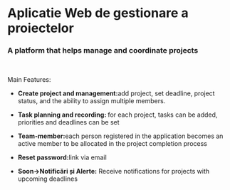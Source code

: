 # Aplicatie Web de gestionare a proiectelor

<h3>A platform that helps manage and coordinate projects</h3><br>
<p><i></i>Main Features:</i></p>
<ul>
<li><p><b>Create project and management:</b>add project, set deadline, project status, and the ability to assign multiple members.</p></li>
<li><p><b>Task planning and recording: </b>for each project, tasks can be added, priorities and deadlines can be set</p></li>
<li><p><b>Team-member:</b>each person registered in the application becomes an active member to be allocated in the project completion process </p></li>
<li><p><b>Reset password:</b>link via email</p>
<li><p><b>Soon->Notificări și Alerte:</b>  Receive notifications for projects with upcoming deadlines</p></li>

</ul>
